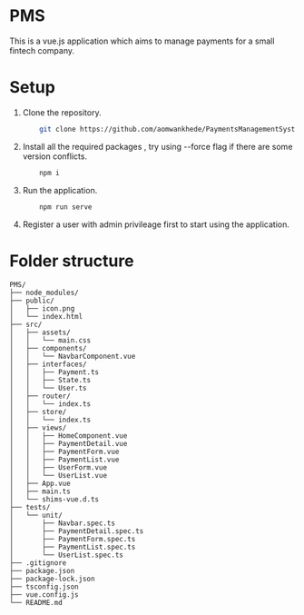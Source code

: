 # PMS
This is a vue.js application which aims to  manage payments for a small fintech company.

# Setup
1. Clone the repository.
     ```bash
         git clone https://github.com/aomwankhede/PaymentsManagementSystem
     ```
     
2. Install all the required packages , try using --force flag if there are some version conflicts.
     ```bash
         npm i
     ```
3. Run the application.
     ```bash
         npm run serve
     ```
4. Register a user with admin privileage first to start using the application.

# Folder structure
```
PMS/
├── node_modules/
├── public/
│   ├── icon.png
│   └── index.html
├── src/
│   ├── assets/
│   │   └── main.css
│   ├── components/
│   │   └── NavbarComponent.vue
│   ├── interfaces/
│   │   ├── Payment.ts
│   │   ├── State.ts
│   │   └── User.ts
│   ├── router/
│   │   └── index.ts
│   ├── store/
│   │   └── index.ts
│   ├── views/
│   │   ├── HomeComponent.vue
│   │   ├── PaymentDetail.vue
│   │   ├── PaymentForm.vue
│   │   ├── PaymentList.vue
│   │   ├── UserForm.vue
│   │   └── UserList.vue
│   ├── App.vue
│   ├── main.ts
│   └── shims-vue.d.ts
├── tests/
│   └── unit/
│       ├── Navbar.spec.ts
│       ├── PaymentDetail.spec.ts
│       ├── PaymentForm.spec.ts
│       ├── PaymentList.spec.ts
│       └── UserList.spec.ts
├── .gitignore
├── package.json
├── package-lock.json
├── tsconfig.json
├── vue.config.js
└── README.md
```
